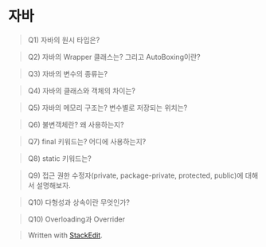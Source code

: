 # 자바 

>Q1) 자바의 원시 타입은? 

>Q2) 자바의 Wrapper 클래스는? 그리고 AutoBoxing이란?

>Q3) 자바의 변수의 종류는? 

>Q4) 자바의 클래스와 객체의 차이는? 

>Q5) 자바의 메모리 구조는? 변수별로 저장되는 위치는?

>Q6) 불변객체란? 왜 사용하는지?

>Q7) final 키워드는? 어디에 사용하는지?

>Q8) static 키워드는? 

>Q9) 접근 권한 수정자(private, package-private, protected, public)에 대해서 설명해보자.

>Q10) 다형성과 상속이란 무엇인가?

>Q10) Overloading과 Overrider


> Written with [StackEdit](https://stackedit.io/).
<!--stackedit_data:
eyJoaXN0b3J5IjpbLTEyODcxNTI3MzQsMTA3MjQzMDA0NV19
-->